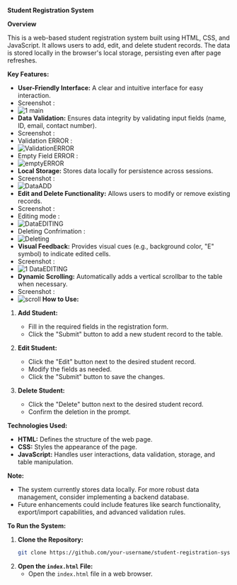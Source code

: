 **Student Registration System**

**Overview**

This is a web-based student registration system built using HTML, CSS, and JavaScript. It allows users to add, edit, and delete student records. The data is stored locally in the browser's local storage, persisting even after page refreshes.

**Key Features:**

* **User-Friendly Interface:** A clear and intuitive interface for easy interaction.
* Screenshot :
* ![1 main](https://github.com/user-attachments/assets/d190281f-6e1b-4fc9-8856-f67a32779927)
* **Data Validation:** Ensures data integrity by validating input fields (name, ID, email, contact number).
*  Screenshot :
*  Validation ERROR :
*  ![ValidationERROR](https://github.com/user-attachments/assets/4c5287eb-4b8d-4e67-884d-3e8f1f27e657)
*  Empty Field ERROR :
*  ![emptyERROR](https://github.com/user-attachments/assets/be2d4b6c-069e-4ddb-bbda-704d3bbc1c7b)
* **Local Storage:** Stores data locally for persistence across sessions.
*  Screenshot :
*  ![DataADD](https://github.com/user-attachments/assets/6f3a2665-8e4b-4c9f-a4b5-bfcd755d6f84)
* **Edit and Delete Functionality:** Allows users to modify or remove existing records.
*  Screenshot :
*  Editing mode :
*  ![DataEDITING](https://github.com/user-attachments/assets/8b05fdab-87f0-4f4b-a3e5-7d143f749ba1)
*  Deleting Confrimation :
*  ![Deleting](https://github.com/user-attachments/assets/519e5edf-dc95-4c2c-a9ca-14fb4762fd66)
* **Visual Feedback:** Provides visual cues (e.g., background color, "E" symbol) to indicate edited cells.
*  Screenshot :
*  ![1 DataEDITING](https://github.com/user-attachments/assets/6047e0a2-9b1e-4dbe-9aef-f8167e77a983)
* **Dynamic Scrolling:** Automatically adds a vertical scrollbar to the table when necessary.
*  Screenshot :
*  ![scroll](https://github.com/user-attachments/assets/0da00098-475e-4247-aaa8-0a025c7c259e)
**How to Use:**

1. **Add Student:**
   - Fill in the required fields in the registration form.
   - Click the "Submit" button to add a new student record to the table.

2. **Edit Student:**
   - Click the "Edit" button next to the desired student record.
   - Modify the fields as needed.
   - Click the "Submit" button to save the changes.

3. **Delete Student:**
   - Click the "Delete" button next to the desired student record.
   - Confirm the deletion in the prompt.

**Technologies Used:**

* **HTML:** Defines the structure of the web page.
* **CSS:** Styles the appearance of the page.
* **JavaScript:** Handles user interactions, data validation, storage, and table manipulation.

**Note:**

- The system currently stores data locally. For more robust data management, consider implementing a backend database.
- Future enhancements could include features like search functionality, export/import capabilities, and advanced validation rules.

**To Run the System:**

1. **Clone the Repository:**
   ```bash
   git clone https://github.com/your-username/student-registration-system
   ```
2. **Open the `index.html` File:**
   - Open the `index.html` file in a web browser.
